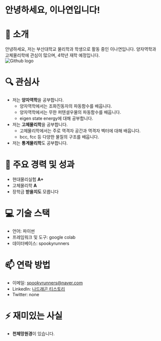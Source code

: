 # 안녕하세요, 이나연입니다!

# 👋 소개  
안녕하세요, 저는 부산대학교 물리학과 학생으로 활동 중인 이나연입니다. 양자역학과 고체물리학에 관심이 많으며, 4학년 재학 예정입니다.  
![Github logo](\Users\user\Desktop\물개.jpg) 

# 🔍 관심사
- 저는 **양자역학**을 공부합니다.  
  - 양자역학에서는 조화진동자의 파동함수를 배웁니다.
  - 양자역학에서는 무한 퍼텐셜우물의 파동함수를 배웁니다.
  - eigen state energy에 대해 공부합니다.
- 저는 **고체물리학**을 공부합니다.
  - 고체물리학에서는 주로 역격자 공간과 역격자 벡터에 대해 배웁니다.
  - bcc, fcc 등 다양한 물질의 구조를 배웁니다.
- 저는 **통계물리학**도 공부합니다.

# 🌟 주요 경력 및 성과
- 현대물리실험 **A+**
- 고체물리학 **A**
- 장학금 **받을지도** 모릅니다

# 💻 기술 스택
- 언어: 파이썬
- 프레임워크 및 도구: google colab
- 데이터베이스: spookyrunners

# 📫 연락 방법
- 이메일: spookyrunners@naver.com
- LinkedIn: [나드래곤 티스토리](https://spookyrunners.tistory.com "nayeong")
- Twitter: none

# ⚡ 재미있는 사실
- **천체망원경**이 있습니다.
